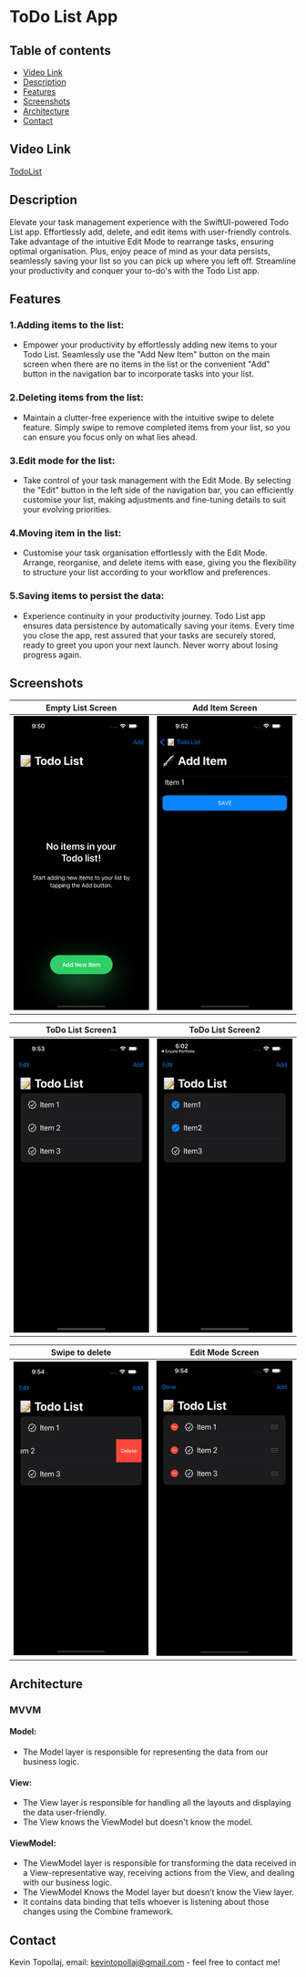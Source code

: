 # ToDo List App

## Table of contents
* [Video Link](#video-link)
* [Description](#description)
* [Features](#Features)
* [Screenshots](#screenshots)
* [Architecture](#architecture)
* [Contact](#contact)

## Video Link

[TodoList](https://www.linkedin.com/feed/update/urn:li:activity:7139667588699123713/)


## Description

Elevate your task management experience with the SwiftUI-powered Todo List app. Effortlessly add, delete, and edit items with user-friendly controls. Take advantage of the intuitive Edit Mode to rearrange tasks, ensuring optimal organisation. Plus, enjoy peace of mind as your data persists, seamlessly saving your list so you can pick up where you left off. Streamline your productivity and conquer your to-do's with the Todo List app.


## Features 

### 1.Adding items to the list:

- Empower your productivity by effortlessly adding new items to your Todo List. Seamlessly use the "Add New Item" button on the main screen when there are no items in the list or the convenient "Add" button in the navigation bar to incorporate tasks into your list.


### 2.Deleting items from the list:

- Maintain a clutter-free experience with the intuitive swipe to delete feature. Simply swipe to remove completed items from your list, so you can ensure you focus only on what lies ahead.


### 3.Edit mode for the list:

- Take control of your task management with the Edit Mode. By selecting the "Edit" button in the left side of the navigation bar, you can efficiently customise your list, making adjustments and fine-tuning details to suit your evolving priorities.


### 4.Moving item in the list:

- Customise your task organisation effortlessly with the Edit Mode. Arrange, reorganise, and delete items with ease, giving you the flexibility to structure your list according to your workflow and preferences.


### 5.Saving items to persist the data:

- Experience continuity in your productivity journey. Todo List app ensures data persistence by automatically saving your items. Every time you close the app, rest assured that your tasks are securely stored, ready to greet you upon your next launch. Never worry about losing progress again.



## Screenshots

Empty List Screen          |  Add Item Screen
:-------------------------:|:-------------------------:
<img src="./img/S1.png" width="300"> | <img src="./img/S2.png" width="300">

ToDo List Screen1          |  ToDo List Screen2
:-------------------------:|:-------------------------:
<img src="./img/S3.png" width="300"> | <img src="./img/S4.png" width="300">

Swipe to delete            | Edit Mode Screen
:-------------------------:|:-------------------------:
<img src="./img/S5.png" width="300"> | <img src="./img/S6.png" width="300">



## Architecture

### MVVM

#### Model:

- The Model layer is responsible for representing the data from our business logic.


#### View:

- The View layer is responsible for handling all the layouts and displaying the data user-friendly. 
- The View knows the ViewModel but doesn't know the model.


#### ViewModel:

- The ViewModel layer is responsible for transforming the data received in a View-representative way, receiving actions from the View, and dealing with our business logic.
- The ViewModel Knows the Model layer but doesn’t know the View layer.
- It contains data binding that tells whoever is listening about those changes using the Combine framework. 



## Contact
Kevin Topollaj, email: kevintopollaj@gmail.com - feel free to contact me!
